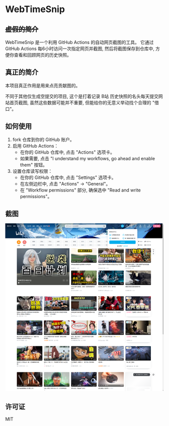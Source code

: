 # WebTimeSnip


## ~~虚假的简介~~

WebTimeSnip 是一个利用 GitHub Actions 的自动网页截图的工具。
它通过 GitHub Actions 每6小时访问一次指定网页并截图, 然后将截图保存到仓库中, 方便你查看和回顾网页的历史快照。

## 真正的简介
本项目真正作用是用来点亮贡献图的。

不同于其他仅生成空提交的项目, 这个是打着记录 B站 历史快照的名头每天提交网站首页截图, 虽然这些数据可能并不重要, 但能给你的无意义举动找个合理的 "借口"。

## 如何使用

1.  fork 仓库到你的 GitHub 账户。
2.  启用 GitHub Actions：
    * 在你的 GitHub 仓库中, 点击 "Actions" 选项卡。
    * 如果需要, 点击 "I understand my workflows, go ahead and enable them" 按钮。
3.  设置仓库读写权限：
    * 在你的 GitHub 仓库中, 点击 "Settings" 选项卡。
    * 在左侧边栏中, 点击 "Actions" -> "General"。
    * 在 "Workflow permissions" 部分, 确保选中 "Read and write permissions"。

## 截图

![截图](bilibili/demo.png)

## 许可证

MIT

